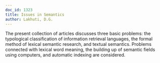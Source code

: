 ```yaml
---
doc_id: 1323
title: Issues in Semantics
author: Lakhuti, D.G.
---
```


The present collection of articles discusses three basic problems:  the
typological classification of information retrieval languages, the formal 
method of lexical semantic research, and textual semantics. Problems 
connected with lexical word meaning, the building up of semantic fields using 
computers, and automatic indexing are considered.